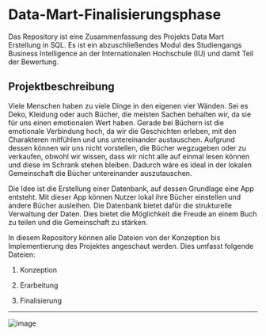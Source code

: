 # Data-Mart-Finalisierungsphase
Das Repository ist eine Zusammenfassung des Projekts Data Mart Erstellung in SQL. Es ist ein abzuschließendes Modul des Studiengangs Business Intelligence an der Internationalen Hochschule (IU) und damit Teil der Bewertung.

## Projektbeschreibung

Viele Menschen haben zu viele Dinge in den eigenen vier Wänden. Sei es Deko, Kleidung oder auch Bücher, die meisten Sachen behalten wir, da sie für uns einen emotionalen Wert haben. Gerade bei Büchern ist die emotionale Verbindung hoch, da wir die Geschichten erleben, mit den Charakteren mitfühlen und uns untereinander austauschen. Aufgrund dessen können wir uns nicht vorstellen, die Bücher wegzugeben oder zu verkaufen, obwohl wir wissen, dass wir nicht alle auf einmal lesen können und diese im Schrank stehen bleiben. Dadurch wäre es ideal in der lokalen Gemeinschaft die Bücher untereinander auszutauschen.  

Die Idee ist die Erstellung einer Datenbank, auf dessen Grundlage eine App entsteht. Mit dieser App können Nutzer lokal ihre Bücher einstellen und andere Bücher ausleihen. Die Datenbank bietet dafür die strukturelle Verwaltung der Daten. Dies bietet die Möglichkeit die Freude an einem Buch zu teilen und die Gemeinschaft zu stärken.  

In diesem Repository können alle Dateien von der Konzeption bis Implementierung des Projektes angeschaut werden. Dies umfasst folgende Dateien:

1.  Konzeption

2.  Erarbeitung
   
3.  Finalisierung
   

_________
![image](https://github.com/user-attachments/assets/08a4070d-5783-468f-9aa1-8e2e0b401e06)

